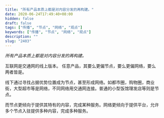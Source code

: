 ```yaml
---
title: "所有产品本质上都是对内容分发的再构建。"
date: 2020-06-24T17:49:40+08:00
hidden: false
draft: false
tags: ["传播", "节点", "网络", "观点"]
keywords: ["传播", "节点", "网络", "观点"]
description: ""
slug: "2403"
---
```

*所有产品本质上都是对内容分发的再构建。*

互联网是交通网的线上版本。
任意产品，其要么更偏节点，要么更偏网络，要么两者皆是。

<!--more-->

线下通过寻找占据优势位置成为节点，甚至形成网络。如都市圈，购物圈，商业街，大型超市等是网络，不同网络用交通网连接。普通的小型饭馆理发店等则是节点。

而节点更倾向于提供其特有的内容，完成某种服务。网络更倾向于提供平台，允许多个节点入驻提供多种内容，完成多种服务。